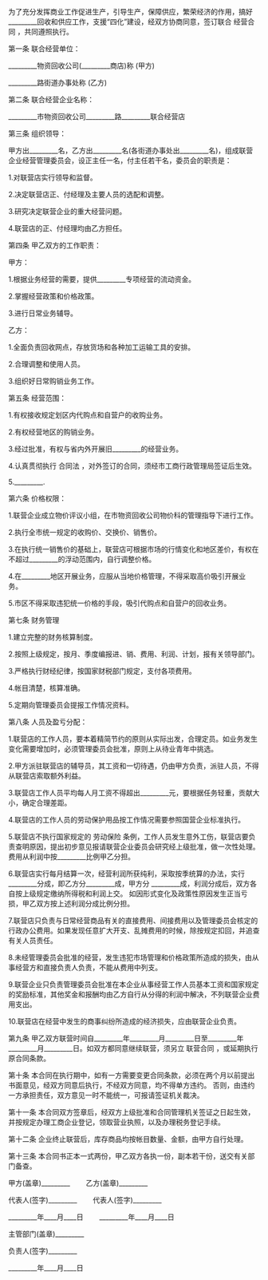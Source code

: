 
 


为了充分发挥商业工作促进生产，引导生产，保障供应，繁荣经济的作用，搞好_________回收和供应工作，支援“四化”建设，经双方协商同意，签订联合
经营合同
，共同遵照执行。


第一条 联合经营单位：


_________物资回收公司(_________商店)称 (甲方)


_________路街道办事处称 (乙方)


第二条 联合经营企业名称：


_________市物资回收公司_________路_________联合经营店


第三条 组织领导：


甲方出_________名，乙方出_________名(各街道办事处出_________名)，组成联营企业经营管理委员会，设正主任一名，付主任若干名，委员会的职责是：


1.对联营店实行领导和监督。


2.决定联营店正、付经理及主要人员的选配和调整。


3.研究决定联营企业的重大经营问题。


4.联营店的正、付经理均由乙方担任。


第四条 甲乙双方的工作职责：


甲方：


1.根据业务经营的需要，提供_________专项经营的流动资金。


2.掌握经营政策和价格政策。


3.进行日常业务辅导。


乙方：


1.全面负责回收网点，存放货场和各种加工运输工具的安排。


2.合理调整和使用人员。


3.组织好日常购销业务工作。


第五条 经营范围：


1.有权接收规定划区内代购点和自营户的收购业务。


2.有权经营地区的购销业务。


3.经过批准，有权与省内外开展旧_________的经营业务。


4.认真贯彻执行
合同法
，对外签订的合同，须经市工商行政管理局签证后生效。


5._________.


第六条 价格权限：


1.联营企业成立物价评议小组，在市物资回收公司物价科的管理指导下进行工作。


2.执行全市统一规定的收购价、交换价、销售价。


3.在执行统一销售价的基础上，联营店可根据市场的行情变化和地区差价，有权在不超过_________的浮动范围内，自行调整价格。


4.在_________地区开展业务，应服从当地价格管理，不得采取高价吸引开展业务。


5.市区不得采取违犯统一价格的手段，吸引代购点和自营户的回收业务。


第七条 财务管理


1.建立完整的财务核算制度。


2.按照上级规定，按月、季度编报进、销、费用、利润、计划，报有关领导部门。


3.严格执行财经纪律，按国家财税部门规定，支付各项费用。


4.帐目清楚，核算准确。


5.定期向管理委员会提报工作情况资料。


第八条 人员及盈亏分配：


1.联营店的工作人员，要本着精简节约的原则从实际出发，合理定员。如业务发生变化需要增加时，必须管理委员会批准，原则上从待业青年中挑选。


2.甲方派驻联营店的辅导员，其工资和一切待遇，仍由甲方负责，派驻人员，不得从联营店索取额外利益。


3.联营店工作人员平均每人月工资不得超出_________元，要根据任务轻重，贡献大小，确定合理差距。


4.联营店的工作人员的劳动保护用品按工作情况需要参照国营企业标准执行。


5.联营店不执行国家规定的
劳动保险
条例，工作人员发生意外工伤，联营店要负责查明原因，提出初步意见报请联营企业委员会研究经上级批准，做一次性处理。费用从利润中按_________比例甲乙分担。


6.联营店实行每月结算一次，经营利润所获纯利，采取按季统算的办法，实行_________分成，即乙方分_________成，甲方分 _________成，利润分成后，双方各自按上级规定缴纳所得税和利润上交。 如因形式变化及政策性原因发生正当亏损，甲乙双方按上述利润分成比例分担。


7.联营店只负责与日常经营商品有关的直接费用、间接费用以及管理委员会核定的行政办公费用。如果发现任意扩大开支、乱摊费用的时候，除按规定扣回，并追查有关人员责任。


8.未经管理委员会批准的经营，发生违犯市场管理和价格政策所造成的损失，由从事经营方和直接负责人负责，不能从费用中列支。


9.联营企业只负责管理委员会批准在本企业从事经营工作人员基本工资和国家规定的奖励标准，其他奖金和报酬均由乙方自行从分得的利润中解决，不列联营企业费用支出。


10.联营店在经营中发生的商事纠纷所造成的经济损失，应由联营企业负责。


第九条 甲乙双方联营时间自_________年_________月_________日至_________年_________月_________日。如双方都同意继续联营，须另立
联营合同
，或延期执行原合同条款。


第十条 本合同在执行期中，如有一方需要变更合同条款，必须在两个月以前提出书面意见，经双方同意后执行，不经双方同意，均不得单方违约。 否则，由违约一方承担责任，双方意见一时不能统一，可报请签证机关裁决。


第十一条 本合同双方签章后，经双方上级批准和合同管理机关签证之日起生效，并按规定办理工商企业登记，领取营业执照，以及办理税务登记手续。


第十二条 企业终止联营后，库存商品均按帐目数量、金额，由甲方自行处理。


第十三条 本合同书正本一式两份，甲乙双方各执一份，副本若干份，送交有关部门备查。


甲方(盖章)_________ 　　乙方(盖章)_________


代表人(签字)_________ 　　代表人(签字)_________


_________年____月____日 　　_________年____月____日


主管部门(盖章)_________


负责人(签字)_________


_________年____月____日
 


 

 
 
 
 
 
  


  
 

  


  


  
 
 
 
 

